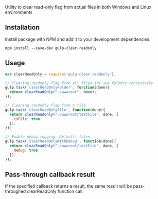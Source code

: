 Utility to clear read-only flag from actual files in both Windows and Linux environments


## Installation
Install package with NPM and add it to your development dependencies:

`npm install --save-dev gulp-clear-readonly`

## Usage
```js
var clearReadOnly = require('gulp-clear-readonly');

// Clearing readonly flag from all files are sub folders recursively
gulp.task('clearReadOnlyFolder', function(done){
  return clearReadOnly("./wwwroot", done);
});

// Clearing readonly flag from a file
gulp.task('clearReadOnlyFile', function(done){
  return clearReadOnly("./wwwroot/testFile", done, {
    isFile: true
  });
});

// Enable debug logging, Default: false
gulp.task('clearReadOnlyWithDebug', function(done){
  return clearReadOnly("./wwwroot/testFile", done, {
    debug: true
  });
});

```

## Pass-through callback result

If the specified callback returns a result, the same result will be pass-throughed clearReadOnly function call.
